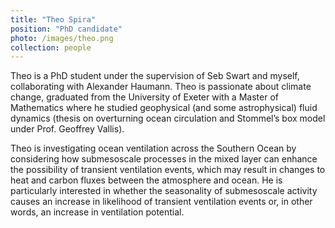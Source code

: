 ```yaml
---
title: "Theo Spira"
position: "PhD candidate"
photo: /images/theo.png
collection: people
---
```


Theo is a PhD student under the supervision of Seb Swart and myself, collaborating with Alexander Haumann. Theo is passionate about climate change, graduated from the University of Exeter with a Master of Mathematics where he studied geophysical (and some astrophysical) fluid dynamics (thesis on overturning ocean circulation and Stommel’s box model under Prof. Geoffrey Vallis). 

Theo is investigating ocean ventilation across the Southern Ocean by considering how submesoscale processes in the mixed layer can enhance the possibility of transient ventilation events, which may result in changes to heat and carbon fluxes between the atmosphere and ocean. He is particularly interested in whether the seasonality of submesoscale activity causes an increase in likelihood of transient ventilation events or, in other words, an increase in ventilation potential. 
